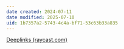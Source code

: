 ```yaml
---
date created: 2024-07-11
date modified: 2025-07-10
uid: 1b7357a2-5743-4c4a-bf71-53c63b33a835
---
```


[Deeplinks (raycast.com)](https://manual.raycast.com/deeplinks)
